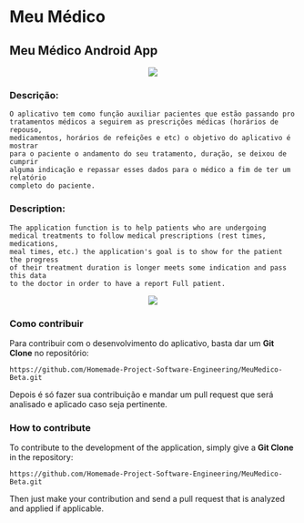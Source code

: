 # Meu Médico
## Meu Médico Android App
<p align="center">
  <img src="https://cloud.githubusercontent.com/assets/15214478/16747302/d68240d4-4794-11e6-9eb4-51fb468ba8df.png">
</p>

### Descrição: ###
    O aplicativo tem como função auxiliar pacientes que estão passando pro
    tratamentos médicos a seguirem as prescrições médicas (horários de repouso,
    medicamentos, horários de refeições e etc) o objetivo do aplicativo é mostrar
    para o paciente o andamento do seu tratamento, duração, se deixou de cumprir
    alguma indicação e repassar esses dados para o médico a fim de ter um relatório
    completo do paciente.

### Description: ##
    The application function is to help patients who are undergoing
    medical treatments to follow medical prescriptions (rest times, medications,
    meal times, etc.) the application's goal is to show for the patient the progress
    of their treatment duration is longer meets some indication and pass this data
    to the doctor in order to have a report Full patient.
<p align="center">
  <img src=https://cloud.githubusercontent.com/assets/15214478/16747479/af1de038-4795-11e6-947f-f59193978f28.png>
</p>

### Como contribuir ###
Para contribuir com o desenvolvimento do aplicativo, basta dar um **Git Clone** no repositório:

    https://github.com/Homemade-Project-Software-Engineering/MeuMedico-Beta.git
   
Depois é só fazer sua contribuição e mandar um pull request que será analisado e aplicado caso seja pertinente.

### How to contribute ###
To contribute to the development of the application, simply give a **Git Clone** in the repository:

    https://github.com/Homemade-Project-Software-Engineering/MeuMedico-Beta.git
   
Then just make your contribution and send a pull request that is analyzed and applied if applicable.
